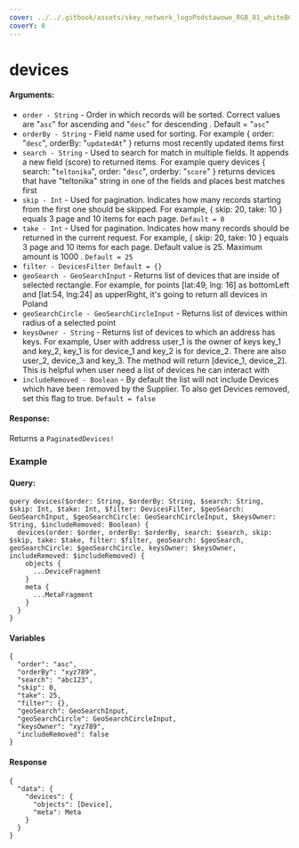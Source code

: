 ```yaml
---
cover: ../../.gitbook/assets/skey_network_logoPodstawowe_RGB_01_whiteBG.png
coverY: 0
---
```


# devices

#### Arguments:

* `order - String` - Order in which records will be sorted. Correct values are "`asc`" for ascending and "`desc`" for descending . Default = "`asc`"
* `orderBy - String` - Field name used for sorting. For example { order: "`desc`", orderBy: "`updatedAt`" } returns most recently updated items first
* `search - String` - Used to search for match in multiple fields. It appends a new field (score) to returned items. For example query devices { search: "`teltonika`", order: "`desc`", orderby: "`score`" } returns devices that have "teltonika" string in one of the fields and places best matches first
* `skip - Int` - Used for pagination. Indicates how many records starting from the first one should be skipped. For example, { skip: 20, take: 10 } equals 3 page and 10 items for each page. `Default = 0`
* `take - Int` - Used for pagination. Indicates how many records should be returned in the current request. For example, { skip: 20, take: 10 } equals 3 page and 10 items for each page. Default value is 25. Maximum amount is 1000 . `Default = 25`
* `filter - DevicesFilter Default = {}`
* `geoSearch - GeoSearchInput` - Returns list of devices that are inside of selected rectangle. For example, for points \[lat:49, lng: 16] as bottomLeft and \[lat:54, lng:24] as upperRight, it's going to return all devices in Poland
* `geoSearchCircle - GeoSearchCircleInput` - Returns list of devices within radius of a selected point
* `keysOwner - String` - Returns list of devices to which an address has keys. For example, User with address user\_1 is the owner of keys key\_1 and key\_2, key\_1 is for device\_1 and key\_2 is for device\_2. There are also user\_2, device\_3 and key\_3. The method will return \[device\_1, device\_2]. This is helpful when user need a list of devices he can interact with
* `includeRemoved - Boolean` - By default the list will not include Devices which have been removed by the Supplier. To also get Devices removed, set this flag to true.  `Default = false`

#### Response:

Returns a `PaginatedDevices!`

### Example

#### Query:

```
query devices($order: String, $orderBy: String, $search: String, $skip: Int, $take: Int, $filter: DevicesFilter, $geoSearch: GeoSearchInput, $geoSearchCircle: GeoSearchCircleInput, $keysOwner: String, $includeRemoved: Boolean) {
  devices(order: $order, orderBy: $orderBy, search: $search, skip: $skip, take: $take, filter: $filter, geoSearch: $geoSearch, geoSearchCircle: $geoSearchCircle, keysOwner: $keysOwner, includeRemoved: $includeRemoved) {
    objects {
      ...DeviceFragment
    }
    meta {
      ...MetaFragment
    }
  }
}
```

#### Variables

```
{
  "order": "asc",
  "orderBy": "xyz789",
  "search": "abc123",
  "skip": 0,
  "take": 25,
  "filter": {},
  "geoSearch": GeoSearchInput,
  "geoSearchCircle": GeoSearchCircleInput,
  "keysOwner": "xyz789",
  "includeRemoved": false
}
```

#### Response

```
{
  "data": {
    "devices": {
      "objects": [Device],
      "meta": Meta
    }
  }
}
```
